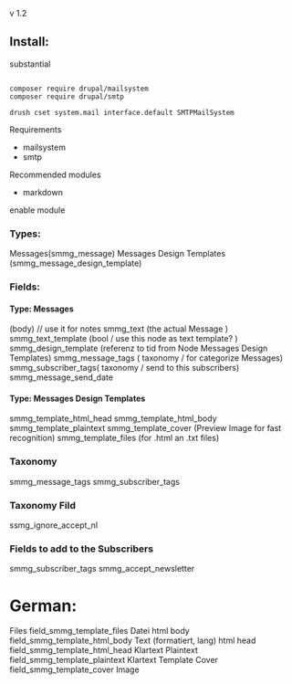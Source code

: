 v 1.2

## Install:

substantial

```

composer require drupal/mailsystem
composer require drupal/smtp

drush cset system.mail interface.default SMTPMailSystem

```

Requirements
- mailsystem
- smtp

Recommended modules
- markdown



enable module

### Types:
Messages(smmg_message)
Messages Design Templates (smmg_message_design_template)


### Fields:

#### Type: Messages
(body) // use it for notes
smmg_text (the actual Message )
smmg_text_template (bool / use this node as text template? )
smmg_design_template (referenz to tid from  Node Messages Design Templates)
smmg_message_tags ( taxonomy / for categorize Messages)
smmg_subscriber_tags( taxonomy / send to this subscribers)
smmg_message_send_date

#### Type: Messages Design Templates
smmg_template_html_head
smmg_template_html_body
smmg_template_plaintext
smmg_template_cover (Preview Image for fast recognition)
smmg_template_files (for .html an .txt files)

### Taxonomy
smmg_message_tags
smmg_subscriber_tags

### Taxonomy Fild
ssmg_ignore_accept_nl


### Fields to add to the Subscribers
smmg_subscriber_tags
smmg_accept_newsletter




# German:
Files	    field_smmg_template_files	Datei
html body	field_smmg_template_html_body	Text (formatiert, lang)
html head	field_smmg_template_html_head	Klartext
Plaintext	field_smmg_template_plaintext	Klartext
Template Cover	field_smmg_template_cover	Image
